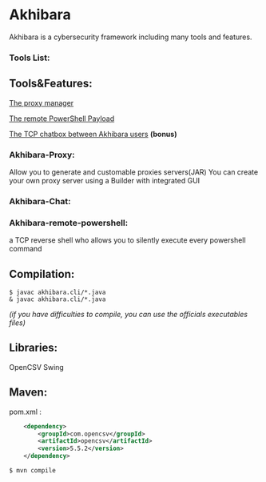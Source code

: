 # Akhibara
Akhibara is a cybersecurity framework including many tools and features.
### Tools List:


## Tools&Features:
[The proxy manager](https://github.com/Sisscoi/Akhibara/blob/main/README.md#akhibara-proxy)

[The remote PowerShell Payload](https://github.com/Sisscoi/Akhibara/blob/main/README.md#akhibaremotepw)

[The TCP chatbox between Akhibara users](https://github.com/Sisscoi/Akhibara/blob/main/README.md#akhibara-chat) **(bonus)**
### Akhibara-Proxy:
Allow you to generate and customable proxies servers(JAR)
You can create your own proxy server using a Builder with integrated GUI
### Akhibara-Chat:
### Akhibara-remote-powershell:
a TCP reverse shell who allows you to silently execute every powershell command
## Compilation:
```
$ javac akhibara.cli/*.java
& javac akhibara.cli/*.java
```
*(if you have difficulties to compile, you can use the officials executables files)* 

## Libraries:
OpenCSV 
Swing

## Maven:

pom.xml :
```xml
    <dependency>
  		<groupId>com.opencsv</groupId>
  		<artifactId>opencsv</artifactId>
  		<version>5.5.2</version>
  	</dependency>
```
```
$ mvn compile
```

